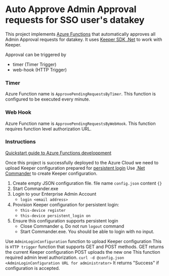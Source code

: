 # Auto Approve Admin Approval requests for SSO user's datakey 

 This project implements [Azure Functions](https://azure.microsoft.com/en-us/services/functions/) that automatically approves all Admin Approval requests for datakey.
 It uses [Keeper SDK .Net](https://github.com/Keeper-Security/keeper-sdk-dotnet-private) to work with Keeper.


 Approval can be triggered by 

 * timer (Timer Trigger)
 * web-hook  (HTTP Trigger)

 ### Timer
  Azure Function name is `ApprovePendingRequestsByTimer`. This function is configured to be executed every minute.

 ### Web Hook
  Azure Function name is `ApprovePendingRequestsByWebHook`. This function requires function level authorization URL.

 ### Instructions

 [Quickstart guide to Azure Functions developpment](https://docs.microsoft.com/en-us/azure/azure-functions/functions-create-your-first-function-visual-studio)

 Once this project is successfully deployed to the Azure Cloud we need to upload Keeper configuration prepared for [persistent login](https://keeper.atlassian.net/wiki/spaces/KA/pages/903250019/V3+Login+Process)
 Use [.Net Commander](https://github.com/Keeper-Security/keeper-sdk-dotnet-private/tree/master/Commander) to create Keeper configuration.

 1. Create empty JSON configuration file. file name `config.json` content `{}`
 2. Start Commander.exe
 3. Login to your Enterprise Admin Account 
    - `login <email address>`
 4. Provision Keeper configuration for persistent login: 
    - `this-device register`
    - `this-device persistent_login on`
5. Ensure this configuration supports persistent login
    - Close Commander `q`. Do not run `logout` command
    - Start Commander.exe. You should be able to login with no input.
    
Use `AdminLoginConfiguration` function to upload Keeper configuration
This is `HTTP trigger` function that supports GET and POST methods. 
GET returns the current Keeper configuration
POST uploads the new one
This function required admin level authorization.
`curl -d @config.json <AdminLoginConfiguration URL for administrator>` 
It returns "Success" if configuration is accepted.

